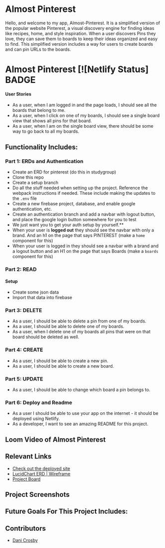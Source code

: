 # Almost Pinterest

Hello, and welcome to my app, Almost-Pinterest. It is a simplified version of the popular website Pinterest, a visual discovery engine for finding ideas like recipes, home, and style inspiration. When a user discovers Pins they love, they can save them to boards to keep their ideas organized and easy to find. This simplified version includes a way for users to create boards and can pin URLs to the boards.
# Almost Pinterest [![Netlify Status] BADGE
#### User Stories
* As a user, when I am logged in and the page loads, I should see all the boards that belong to me.
* As a user, when I click on one of my boards, I should see a single board view that shows all pins for that board.
* As a user, when I am on the single board view, there should be some way to go back to all my boards.

## Functionality Includes: 

### Part 1: ERDs and Authentication
* Create an ERD for pinterest (do this in studygroup)
* Clone this repo
* Create a setup branch
* Do all the stuff needed when setting up the project. Reference the webpack instructions if needed. These include making the updates to the `.env` file
* Create a new firebase project, database, and enable google authentication, etc.
* Create an authentication branch and add a navbar with logout button, and place the google login button somewhere for you to test
* We just want you to get your auth setup by yourself.**
* When your user is **logged out** they should see the navbar with only a brand.  And an h1 on the page that says PINTEREST (make a `home` component for this)
* When your user is logged in they should see a navbar with a brand and a logout button and an H1 on the page that says Boards (make a `boards` component for this)

### Part 2: READ
#### Setup
* Create some json data
* Import that data into firebase
### Part 3: DELETE
* As a user, I should be able to delete a pin from one of my boards.
* As a user, I should be able to delete one of my boards.
* As a user, when I delete one of my boards all pins that were on that board should be deleted as well.

### Part 4: CREATE
* As a user, I should be able to create a new pin.
* As a user, I should be able to create a new board.

### Part 5: UPDATE
* As a user, I should be able to change which board a pin belongs to.

### Part 6: Deploy and Readme
* As a user I should be able to use your app on the internet - it should be deployed using Netlify.
* As a developer, I want to see an amazing README for this project.

## Loom Video of Almost Pinterest


## Relevant Links
- [Check out the deployed site](NETLIFY)
- [LucidChart ERD | Wireframe](https://lucid.app/lucidchart/df341155-9f7f-47a6-88a4-15a8ec907d35/edit?page=0_0#)
- [Project Board](https://lucid.app/lucidchart/df341155-9f7f-47a6-88a4-15a8ec907d35/edit?page=0_0#)


## Project Screenshots


## Future Goals For This Project Includes: 


## Contributors
- [Dani Crosby](https://github.com/danicrosby)
